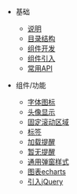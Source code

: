 * 基础

  * [说明](common/README.md)
  * [目录结构](common/directory.md)
  * [组件开发](common/start.md)
  * [组件引入](common/import.md)
  * [常用API](common/api.md)

* 组件/功能

  * [字体图标](common/comp/icon.md)
  * [头像显示](common/comp/avatar.md)
  * [固定滚动区域](common/comp/fixed.md)
  * [标签](common/comp/tag.md)
  * [加载提醒](common/comp/loading.md)
  * [暂无提醒](common/comp/none.md)
  * [通用弹窗样式](common/comp/dialog.md)
  * [图表echarts](common/comp/echarts.md)
  * [引入jQuery](common/comp/jquery.md)
